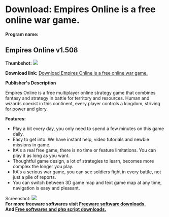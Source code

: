 # Download: Empires Online is a free online war game.

**Program name:**

## Empires Online v1.508

  
**Thumbshot:** ![](http://www.freewarefiles.com/screenshot/empiresonline_md.jpg)   
  
**Download link:** [Download Empires Online is a free online war game.](http://freesoftwares.boysofts.com/Empires-Online_program_70470.html)  
  


**Publisher's Description**  
  


Empires Online is a free multiplayer online strategy game that combines fantasy and strategy in battle for territory and resources. Human and wizards coexist in this continent, every player controls a kingdom, striving for power and glory. 

**Features:**

  * Play a bit every day, you only need to spend a few minutes on this game daily. 
  * Easy to get into. We have instant help, video tutorials and newbie missions in game. 
  * ItA's a real free game, there is no time or feature limitations. You can play it as long as you want. 
  * Thoughtful game design, a lot of strategies to learn, becomes more complex the longer you play. 
  * ItA's a serious war game, you can see soldiers fight in every battle, not just a pile of reports. 
  * You can switch between 3D game map and text game map at any time, navigation is easy and pleasant. 

  
  
Screenshot: ![](http://www.freewarefiles.com/screenshot/empiresonline.jpg)   
**For more freeware softwares visit [Freeware software downloads.](http://freesoftwares.boysofts.com/)**   
**And [Free softwares and php script downloads.](http://www.boysofts.com/)**
